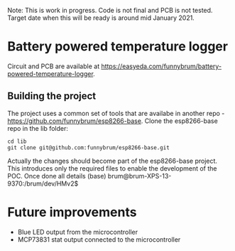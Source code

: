 Note: This is work in progress. Code is not final and PCB is not tested. Target date when this will be ready is around mid January 2021.

# Battery powered temperature logger
Circuit and PCB are available at https://easyeda.com/funnybrum/battery-powered-temperature-logger.

## Building the project

The project uses a common set of tools that are availabe in another repo - https://github.com/funnybrum/esp8266-base. Clone the esp8266-base repo in the lib folder:

```
cd lib
git clone git@github.com:funnybrum/esp8266-base.git
```

Actually the changes should become part of the esp8266-base project. This introduces only the required files to enable the development of the POC. Once done all details (base) brum@brum-XPS-13-9370:/brum/dev/HMv2$ 

# Future improvements
* Blue LED output from the microcontroller
* MCP73831 stat output connected to the microcontroller
